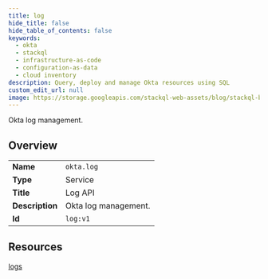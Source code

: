 ```yaml
---
title: log
hide_title: false
hide_table_of_contents: false
keywords:
  - okta
  - stackql
  - infrastructure-as-code
  - configuration-as-data
  - cloud inventory
description: Query, deploy and manage Okta resources using SQL
custom_edit_url: null
image: https://storage.googleapis.com/stackql-web-assets/blog/stackql-blog-post-featured-image.png
---
```

Okta log management.  
    

## Overview
<table><tbody>
<tr><td><b>Name</b></td><td><code>okta.log</code></td></tr>
<tr><td><b>Type</b></td><td>Service</td></tr>
<tr><td><b>Title</b></td><td>Log API</td></tr>
<tr><td><b>Description</b></td><td>Okta log management.</td></tr>
<tr><td><b>Id</b></td><td><code>log:v1</code></td></tr>
</tbody></table>

## Resources
<div class="row">
<div class="providerDocColumn">
<a href="/providers/okta/log/logs/">logs</a><br />
</div>
<div class="providerDocColumn">
</div>
</div>
